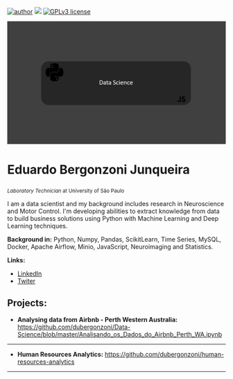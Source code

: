 [![author](https://img.shields.io/badge/author-eduardojunqueira-red.svg)](https://www.linkedin.com/in/eduardo-bergonzoni-junqueira/?locale=en_US) [![](https://img.shields.io/badge/python-3.7+-blue.svg)](https://www.python.org/downloads/release/python-365/) [![GPLv3 license](https://img.shields.io/badge/License-GPLv3-blue.svg)](http://perso.crans.org/besson/LICENSE.html) 

<p align="center">
  <img src="https://github.com/dubergonzoni/Data-Science/blob/master/linkedin.png" >
</p>

# Eduardo Bergonzoni Junqueira
<sub>*Laboratory Technician* at University of São Paulo</sub>

I am a data scientist and my background includes research in Neuroscience and Motor Control. I'm developing abilities to extract knowledge from data to build business solutions using Python with Machine Learning and Deep Learning techniques.


**Background in:** Python, Numpy, Pandas, ScikitLearn, Time Series, MySQL, Docker, Apache Airflow, Minio, JavaScript, Neuroimaging and Statistics.

**Links:**
* [LinkedIn](https://www.linkedin.com/in/eduardo-bergonzoni-junqueira/?locale=en_US)
* [Twiter](https://twitter.com/dubergonzoni)


## Projects:

* **Analysing data from Airbnb - Perth Western Australia:** https://github.com/dubergonzoni/Data-Science/blob/master/Analisando_os_Dados_do_Airbnb_Perth_WA.ipynb
---

* **Human Resources Analytics:** https://github.com/dubergonzoni/human-resources-analytics
---
